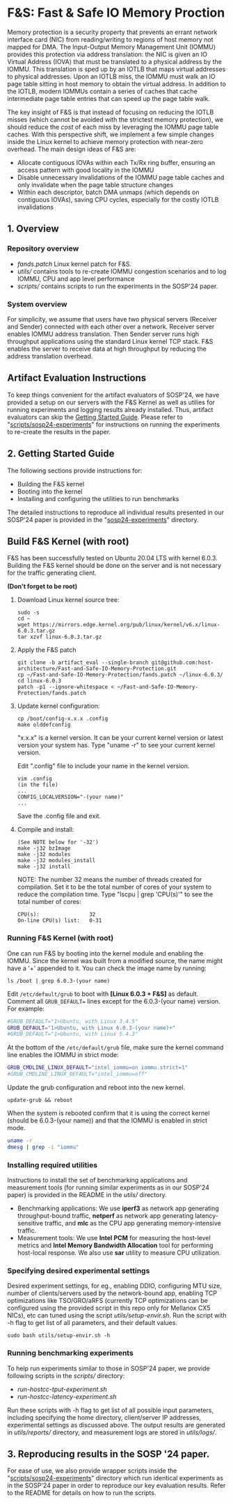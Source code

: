 # F&S: Fast & Safe IO Memory Proction
Memory protection is a security property that prevents an errant network interface card (NIC) from reading/writing to regions of host memory not mapped for DMA. The Input-Output Memory Management Unit (IOMMU) provides this protection via address translation: the NIC is given an IO Virtual Address (IOVA) that must be translated to a physical address by the IOMMU. This translation is sped up by an IOTLB that maps virtual addresses to physical addresses. Upon an IOTLB miss, the IOMMU must walk an IO page table sitting in host memory to obtain the virtual address. In addition to the IOTLB, modern IOMMUs contain a series of caches that cache intermediate page table entries that can speed up the page table walk. 

The key insight of F&S is that instead of focusing on reducing the IOTLB misses (which cannot be avoided with the strictest memory protection), we should reduce the *cost* of each miss by leveraging the IOMMU page table caches. With this perspective shift, we implement a few simple changes inside the Linux kernel to achieve memory protection with near-zero overhead. The main design ideas of F&S are:

* Allocate contiguous IOVAs within each Tx/Rx ring buffer, ensuring an access pattern with good locality in the IOMMU
* Disable unnecessary invalidations of the IOMMU page table caches and only invalidate when the page table structure changes
* Within each descriptor, batch DMA unmaps (which depends on contiguous IOVAs), saving CPU cycles, especially for the costly IOTLB invalidations


## 1. Overview
### Repository overview
- *fands.patch* Linux kernel patch for F&S.
- *utils/* contains tools to re-create IOMMU congestion scenarios and to log IOMMU, CPU and app level performance
- *scripts/* contains scripts to run the experiments in the SOSP'24 paper. 

### System overview
For simplicity, we assume that users have two physical servers (Receiver and Sender) connected with each other over a network. Receiver server enables IOMMU address translation. Then Sender server runs high throughput applications using the standard Linux kernel TCP stack. F&S enables the server to receive data at high throughput by reducing the address translation overhead.

## Artifact Evaluation Instructions
To keep things convenient for the artifact evaluators of SOSP'24, we have provided a setup on our servers with the F&S Kernel as well as utilies for running experiments and logging results already installed. Thus, artifact evaluators can skip the [Getting Started Guide](https://github.com/host-architecture/Fast-and-Safe-IO-Memory-Protection/tree/artifact_eval#2-getting-started-guide). Please refer to "[scripts/sosp24-experiments](https://github.com/host-architecture/Fast-and-Safe-IO-Memory-Protection/tree/artifact_eval/scripts/sosp24-experiments)" for instructions on running the experiments to re-create the results in the paper.  

## 2. Getting Started Guide
The following sections provide instructions for:
 * Building the F&S kernel
 * Booting into the kernel 
 * Installing and configuring the utilities to run benchmarks


The detailed instructions to reproduce all individual results presented in our SOSP'24 paper is provided in the "[sosp24-experiments](https://github.com/host-architecture/Fast-and-Safe-IO-Memory-Protection/tree/artifact_eval/scripts/sosp24-experiments)" directory.

## Build F&S Kernel (with root) 
F&S has been successfully tested on Ubuntu 20.04 LTS with kernel 6.0.3. Building the F&S kernel should be done on the server and is not necessary for the traffic generating client.

**(Don't forget to be root)**
1. Download Linux kernel source tree:
   ```
   sudo -s
   cd ~
   wget https://mirrors.edge.kernel.org/pub/linux/kernel/v6.x/linux-6.0.3.tar.gz
   tar xzvf linux-6.0.3.tar.gz
   ```

2. Apply the F&S patch 

   ```
   git clone -b artifact_eval --single-branch git@github.com:host-architecture/Fast-and-Safe-IO-Memory-Protection.git
   cp ~/Fast-and-Safe-IO-Memory-Protection/fands.patch ~/linux-6.0.3/
   cd linux-6.0.3
   patch -p1 --ignore-whitespace < ~/Fast-and-Safe-IO-Memory-Protection/fands.patch
   ```

3. Update kernel configuration:

   ```
   cp /boot/config-x.x.x .config
   make olddefconfig
   ```
   "x.x.x" is a kernel version. It can be your current kernel version or latest version your system has. Type "uname -r" to see your current kernel version.  
 
   Edit ".config" file to include your name in the kernel version.
   ```
   vim .config
   (in the file)
   ...
   CONFIG_LOCALVERSION="-(your name)"
   ...
   ```
   Save the .config file and exit.   

4. Compile and install:

   ```
   (See NOTE below for '-32')
   make -j32 bzImage
   make -j32 modules
   make -j32 modules_install
   make -j32 install
   ```
   NOTE: The number 32 means the number of threads created for compilation. Set it to be the total number of cores of your system to reduce the compilation time. Type "lscpu | grep 'CPU(s)'" to see the total number of cores:
   
   ```
   CPU(s):                32
   On-line CPU(s) list:   0-31
   ```


### Running F&S Kernel (with root)

One can run F&S by booting into the kernel module and enabling the IOMMU. 
Since the kernel was built from a modified source, the name might have a '+' appended to it. You can check the image name by running:
```
ls /boot | grep 6.0.3-(your name)
``` 

Edit `/etc/default/grub` to boot with **[Linux 6.0.3 + F&S]** as default. Comment all `GRUB_DEFAULT=` lines except for the 6.0.3-(your name) version. For example:
```bash
#GRUB_DEFAULT="1>Ubuntu, with Linux 3.4.5"
GRUB_DEFAULT="1>Ubuntu, with Linux 6.0.3-(your name)+"
#GRUB_DEFAULT="1>Ubuntu, with Linux 5.4.3"
```
At the bottom of the `/etc/default/grub` file, make sure the kernel command line enables the IOMMU in strict mode:
```bash
GRUB_CMDLINE_LINUX_DEFAULT="intel_iommu=on iommu.strict=1"
#GRUB_CMDLINE_LINUX_DEFAULT="intel_iommu=off"
```
Update the grub configuration and reboot into the new kernel.

   ```
   update-grub && reboot
   ```

When the system is rebooted confirm that it is using the correct kernel (should be 6.0.3-(your name)) and that the IOMMU is enabled in strict mode.
```bash
uname -r
dmesg | grep -i "iommu"
```

### Installing required utilities

Instructions to install the set of benchmarking applications and measurement tools (for running similar experiments as in our SOSP'24 paper) is provided in the README in the *utils/* directory. 
+ Benchmarking applications: We use **iperf3** as network app generating throughput-bound traffic, **netperf** as network app generating latency-sensitive traffic, and **mlc** as the CPU app generating memory-intensive traffic.
+ Measurement tools: We use **Intel PCM** for measuring the host-level metrics and **Intel Memory Bandwidth Allocation** tool for performing host-local response. We also use **sar** utility to measure CPU utilization.

### Specifying desired experimental settings

Desired experiment settings, for eg., enabling DDIO, configuring MTU size, number of clients/servers used by the network-bound app, enabling TCP optimizations like TSO/GRO/aRFS (currently TCP optimizations can be configured using the provided script in this repo only for Mellanox CX5 NICs), etc can tuned using the script *utils/setup-envir.sh*. Run the script with -h flag to get list of all parameters, and their default values.  
```
sudo bash utils/setup-envir.sh -h
```



### Running benchmarking experiments

To help run experiments similar to those in SOSP'24 paper, we provide following scripts in the *scripts/* directory:

+ *run-hostcc-tput-experiment.sh*
+ *run-hostcc-latency-experiment.sh*

Run these scripts with -h flag to get list of all possible input parameters, including specifying the home directory, client/server IP addresses, experimental settings as discussed above. The output results are generated in *utils/reports/* directory, and measurement logs are stored in *utils/logs/*.


## 3. Reproducing results in the SOSP '24 paper. 

For ease of use, we also provide wrapper scripts inside the "[scripts/sosp24-experiments](https://github.com/host-architecture/Fast-and-Safe-IO-Memory-Protection/tree/artifact_eval/scripts/sosp24-experiments)" directory which run identical experiments as in the SOSP'24 paper in order to reproduce our key evaluation results. Refer to the README for details on how to run the scripts. 

